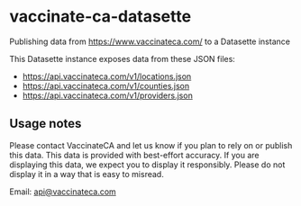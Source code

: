 # vaccinate-ca-datasette

Publishing data from https://www.vaccinateca.com/ to a Datasette instance

This Datasette instance exposes data from these JSON files:

- https://api.vaccinateca.com/v1/locations.json
- https://api.vaccinateca.com/v1/counties.json
- https://api.vaccinateca.com/v1/providers.json

## Usage notes

Please contact VaccinateCA and let us know if you plan to rely on or publish this data. This data is provided with best-effort accuracy. If you are displaying this data, we expect you to display it responsibly. Please do not display it in a way that is easy to misread.

Email: api@vaccinateca.com
